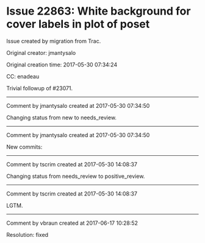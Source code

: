 # Issue 22863: White background for cover labels in plot of poset

Issue created by migration from Trac.

Original creator: jmantysalo

Original creation time: 2017-05-30 07:34:24

CC:  enadeau

Trivial followup of #23071.



---

Comment by jmantysalo created at 2017-05-30 07:34:50

Changing status from new to needs_review.


---

Comment by jmantysalo created at 2017-05-30 07:34:50

New commits:


---

Comment by tscrim created at 2017-05-30 14:08:37

Changing status from needs_review to positive_review.


---

Comment by tscrim created at 2017-05-30 14:08:37

LGTM.


---

Comment by vbraun created at 2017-06-17 10:28:52

Resolution: fixed
